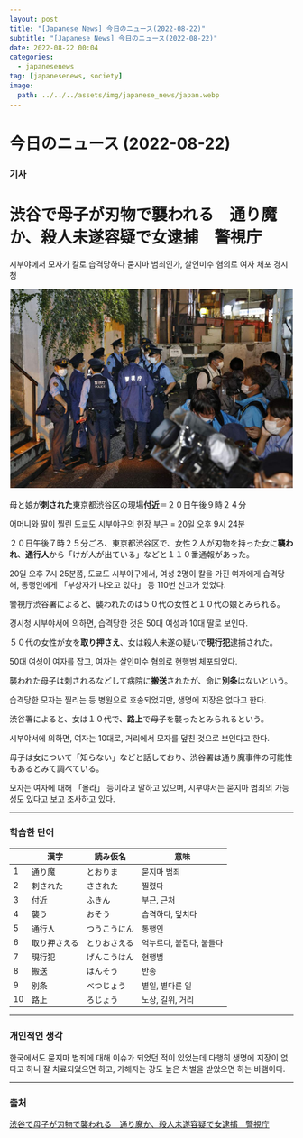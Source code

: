 ```yaml
---
layout: post
title: "[Japanese News] 今日のニュース(2022-08-22)"
subtitle: "[Japanese News] 今日のニュース(2022-08-22)"
date: 2022-08-22 00:04
categories:
  - japanesenews
tag: [japanesenews, society]
image:
  path: ../../../assets/img/japanese_news/japan.webp
---
```


# 今日のニュース (2022-08-22)

### 기사

# **渋谷で母子が刃物で襲われる　通り魔か、殺人未遂容疑で女逮捕　警視庁**

시부야에서 모자가 칼로 습격당하다 묻지마 범죄인가, 살인미수 혐의로 여자 체포 경시청

![shibuya.png](../../assets/img/japanese_news/2022-08-22-jn-news/shibuya.png)

母と娘が**刺された**東京都渋谷区の現場**付近**＝２０日午後９時２４分

어머니와 딸이 찔린 도쿄도 시부야구의 현장 부근 = 20일 오후 9시 24분

２０日午後７時２５分ごろ、東京都渋谷区で、女性２人が刃物を持った女に**襲われ**、**通行人**から「けが人が出ている」などと１１０番通報があった。

20일 오후 7시 25분쯤, 도쿄도 시부야구에서, 여성 2명이 칼을 가진 여자에게 습격당해, 통행인에게 「부상자가 나오고 있다」 등 110번 신고가 있었다.

警視庁渋谷署によると、襲われたのは５０代の女性と１０代の娘とみられる。

경시청 시부야서에 의하면, 습격당한 것은 50대 여성과 10대 딸로 보인다.

５０代の女性が女を**取り押さえ**、女は殺人未遂の疑いで**現行犯**逮捕された。

50대 여성이 여자를 잡고, 여자는 살인미수 혐의로 현행범 체포되었다.

襲われた母子は刺されるなどして病院に**搬送**されたが、命に**別条**はないという。

습격당한 모자는 찔리는 등 병원으로 호송되었지만, 생명에 지장은 없다고 한다.

渋谷署によると、女は１０代で、**路上**で母子を襲ったとみられるという。

시부야서에 의하면, 여자는 10대로, 거리에서 모자를 덮친 것으로 보인다고 한다.

母子は女について「知らない」などと話しており、渋谷署は通り魔事件の可能性もあるとみて調べている。

모자는 여자에 대해 「몰라」 등이라고 말하고 있으며, 시부야서는 묻지마 범죄의 가능성도 있다고 보고 조사하고 있다.

---

### 학습한 단어

|  | 漢字 | 読み仮名 | 意味 |
| --- | --- | --- | --- |
| 1 | 通り魔 | とおりま | 묻지마 범죄 |
| 2 | 刺された | さされた | 찔렸다 |
| 3 | 付近 | ふきん | 부근, 근처 |
| 4 | 襲う | おそう | 습격하다, 덮치다 |
| 5 | 通行人 | つうこうにん | 통행인 |
| 6 | 取り押さえる | とりおさえる | 억누르다, 붙잡다, 붙들다 |
| 7 | 現行犯 | げんこうはん | 현행범 |
| 8 | 搬送 | はんそう | 반송 |
| 9 | 別条 | べつじょう | 별일, 별다른 일 |
| 10 | 路上 | ろじょう | 노상, 길위, 거리 |

---

### 개인적인 생각

한국에서도 묻지마 범죄에 대해 이슈가 되었던 적이 있었는데 다행히 생명에 지장이 없다고 하니 잘 치료되었으면 하고, 가해자는 강도 높은 처벌을 받았으면 하는 바램이다.

---

### 출처

[渋谷で母子が刃物で襲われる　通り魔か、殺人未遂容疑で女逮捕　警視庁](https://www.iza.ne.jp/article/20220820-RNYHQL7I7ZPMHA4ZFEVTPD3GCA/)